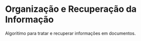 # Organização e Recuperação da Informação

Algoritimo para tratar e recuperar informações em documentos.
